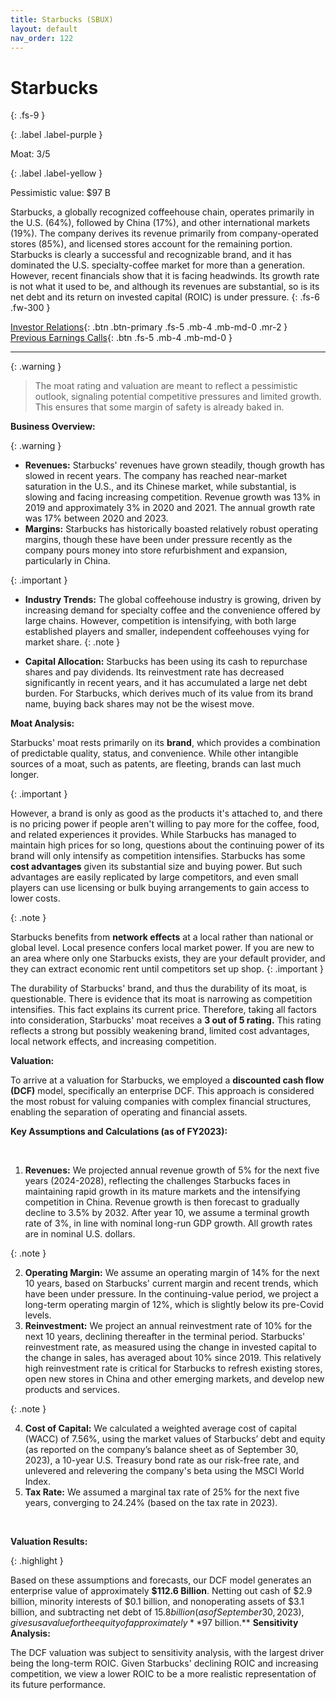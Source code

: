 ```yaml
---
title: Starbucks (SBUX)
layout: default
nav_order: 122
---
```


# Starbucks
{: .fs-9 }

{: .label .label-purple }

Moat: 3/5

{: .label .label-yellow }

Pessimistic value: $97 B

Starbucks, a globally recognized coffeehouse chain, operates primarily in the U.S. (64%), followed by China (17%), and other international markets (19%). The company derives its revenue primarily from company-operated stores (85%), and licensed stores account for the remaining portion. Starbucks is clearly a successful and recognizable brand, and it has dominated the U.S. specialty-coffee market for more than a generation. However, recent financials show that it is facing headwinds. Its growth rate is not what it used to be, and although its revenues are substantial, so is its net debt and its return on invested capital (ROIC) is under pressure.
{: .fs-6 .fw-300 }

[Investor Relations](https://www.google.com/search?q=SBUX+investor+relations){: .btn .btn-primary .fs-5 .mb-4 .mb-md-0 .mr-2 }
[Previous Earnings Calls](https://discountingcashflows.com/company/SBUX/transcripts/){: .btn .fs-5 .mb-4 .mb-md-0 }

---

{: .warning } 
>The moat rating and valuation are meant to reflect a pessimistic outlook, signaling potential competitive pressures and limited growth. This ensures that some margin of safety is already baked in.


**Business Overview:**

{: .warning }

* **Revenues:** Starbucks' revenues have grown steadily, though growth has slowed in recent years. The company has reached near-market saturation in the U.S., and its Chinese market, while substantial, is slowing and facing increasing competition.  Revenue growth was 13% in 2019 and approximately 3% in 2020 and 2021. The annual growth rate was 17% between 2020 and 2023.
* **Margins:** Starbucks has historically boasted relatively robust operating margins, though these have been under pressure recently as the company pours money into store refurbishment and expansion, particularly in China. 

{: .important }

* **Industry Trends:** The global coffeehouse industry is growing, driven by increasing demand for specialty coffee and the convenience offered by large chains. However, competition is intensifying, with both large established players and smaller, independent coffeehouses vying for market share. 
{: .note }

* **Capital Allocation:** Starbucks has been using its cash to repurchase shares and pay dividends. Its reinvestment rate has decreased significantly in recent years, and it has accumulated a large net debt burden. For Starbucks, which derives much of its value from its brand name, buying back shares may not be the wisest move. 

**Moat Analysis:**

Starbucks' moat rests primarily on its **brand**, which provides a combination of predictable quality, status, and convenience. While other intangible sources of a moat, such as patents, are fleeting, brands can last much longer.  

{: .important }

However, a brand is only as good as the products it's attached to, and there is no pricing power if people aren't willing to pay more for the coffee, food, and related experiences it provides. While Starbucks has managed to maintain high prices for so long, questions about the continuing power of its brand will only intensify as competition intensifies. 
Starbucks has some **cost advantages** given its substantial size and buying power. But such advantages are easily replicated by large competitors, and even small players can use licensing or bulk buying arrangements to gain access to lower costs. 

{: .note }

Starbucks benefits from **network effects** at a local rather than national or global level. Local presence confers local market power. If you are new to an area where only one Starbucks exists, they are your default provider, and they can extract economic rent until competitors set up shop. 
{: .important }

The durability of Starbucks' brand, and thus the durability of its moat, is questionable. There is evidence that its moat is narrowing as competition intensifies. This fact explains its current price. 
Therefore, taking all factors into consideration, Starbucks' moat receives a **3 out of 5 rating.** This rating reflects a strong but possibly weakening brand, limited cost advantages, local network effects, and increasing competition.

**Valuation:**

To arrive at a valuation for Starbucks, we employed a **discounted cash flow (DCF)** model, specifically an enterprise DCF. This approach is considered the most robust for valuing companies with complex financial structures, enabling the separation of operating and financial assets.

**Key Assumptions and Calculations (as of FY2023):**

<br>

1. **Revenues:** We projected annual revenue growth of 5% for the next five years (2024-2028), reflecting the challenges Starbucks faces in maintaining rapid growth in its mature markets and the intensifying competition in China. Revenue growth is then forecast to gradually decline to 3.5% by 2032. After year 10, we assume a terminal growth rate of 3%, in line with nominal long-run GDP growth. All growth rates are in nominal U.S. dollars.

{: .note }

2. **Operating Margin:** We assume an operating margin of 14% for the next 10 years, based on Starbucks' current margin and recent trends, which have been under pressure. In the continuing-value period, we project a long-term operating margin of 12%, which is slightly below its pre-Covid levels. 
3. **Reinvestment:** We project an annual reinvestment rate of 10% for the next 10 years, declining thereafter in the terminal period. Starbucks' reinvestment rate, as measured using the change in invested capital to the change in sales, has averaged about 10% since 2019. This relatively high reinvestment rate is critical for Starbucks to refresh existing stores, open new stores in China and other emerging markets, and develop new products and services.

{: .note }

4. **Cost of Capital:** We calculated a weighted average cost of capital (WACC) of 7.56%, using the market values of Starbucks’ debt and equity (as reported on the company’s balance sheet as of September 30, 2023), a 10-year U.S. Treasury bond rate as our risk-free rate, and unlevered and relevering the company's beta using the MSCI World Index. 
5. **Tax Rate:** We assumed a marginal tax rate of 25% for the next five years, converging to 24.24% (based on the tax rate in 2023). 

<br>

**Valuation Results:**

{: .highlight }

Based on these assumptions and forecasts, our DCF model generates an enterprise value of approximately **$112.6 Billion**. Netting out cash of $2.9 billion, minority interests of $0.1 billion, and nonoperating assets of $3.1 billion, and subtracting net debt of $15.8 billion (as of September 30, 2023), gives us a value for the equity of approximately **$97 billion.** 
**Sensitivity Analysis:**

The DCF valuation was subject to sensitivity analysis, with the largest driver being the long-term ROIC. Given Starbucks' declining ROIC and increasing competition, we view a lower ROIC to be a more realistic representation of its future performance.